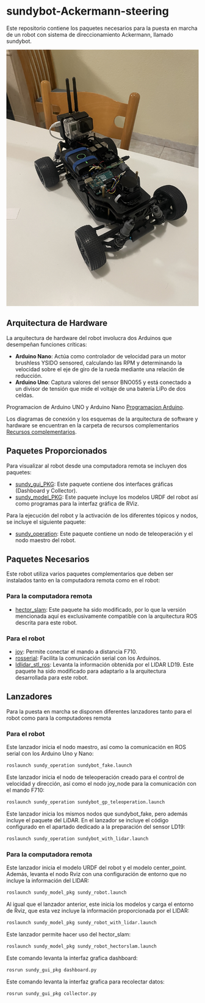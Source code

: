 # sundybot-Ackermann-steering
Este repositorio contiene los paquetes necesarios para la puesta en marcha de un robot con sistema de direccionamiento Ackermann, llamado sundybot.

![alt text](https://github.com/JulioG1804/sundybot-Ackermann-steering/blob/main/Videos%20e%20imagenes/sundybot1.JPG)

## Arquitectura de Hardware
La arquitectura de hardware del robot involucra dos Arduinos que desempeñan funciones críticas:
- **Arduino Nano**: Actúa como controlador de velocidad para un motor brushless YSIDO sensored, calculando las RPM y determinando la velocidad sobre el eje de giro de la rueda mediante una relación de reducción.
- **Arduino Uno**: Captura valores del sensor BNO055 y está conectado a un divisor de tensión que mide el voltaje de una batería LiPo de dos celdas.

Programacion de Arduino UNO y Arduino Nano [Programacion Arduino](https://github.com/JulioG1804/sundybot-Ackermann-steering/tree/main/Programacion%20Arduino).

Los diagramas de conexión y los esquemas de la arquitectura de software y hardware se encuentran en la carpeta de recursos complementarios [Recursos complementarios](https://github.com/JulioG1804/sundybot-Ackermann-steering/tree/main/Recursos%20complementarios).

## Paquetes Proporcionados
Para visualizar al robot desde una computadora remota se incluyen dos paquetes:
- [sundy_gui_PKG](https://github.com/JulioG1804/sundybot-Ackermann-steering/tree/main/sundy_gui_pkg): Este paquete contiene dos interfaces gráficas (Dashboard y Collector).
- [sundy_model_PKG](https://github.com/JulioG1804/sundybot-Ackermann-steering/tree/main/sundy_model_pkg): Este paquete incluye los modelos URDF del robot así como programas para la interfaz gráfica de RViz.

Para la ejecución del robot y la activación de los diferentes tópicos y nodos, se incluye el siguiente paquete:
- [sundy_operation](https://github.com/JulioG1804/sundybot-Ackermann-steering/tree/main/sundy_operation): Este paquete contiene un nodo de teleoperación y el nodo maestro del robot.

## Paquetes Necesarios
Este robot utiliza varios paquetes complementarios que deben ser instalados tanto en la computadora remota como en el robot:

### Para la computadora remota
- [hector_slam](https://github.com/JulioG1804/sundybot-Ackermann-steering/tree/main/hector_slam): Este paquete ha sido modificado, por lo que la versión mencionada aquí es exclusivamente compatible con la arquitectura ROS descrita para este robot.

### Para el robot
- [joy](https://github.com/ros-drivers/joystick_drivers/tree/main/joy): Permite conectar el mando a distancia F710.
- [rosserial](https://github.com/ros-drivers/rosserial): Facilita la comunicación serial con los Arduinos.
- [ldlidar_stl_ros](https://github.com/JulioG1804/sundybot-Ackermann-steering/tree/main/ldlidar_stl_ros): Levanta la información obtenida por el LIDAR LD19. Este paquete ha sido modificado para adaptarlo a la arquitectura desarrollada para este robot.

## Lanzadores
Para la puesta en marcha se disponen diferentes lanzadores tanto para el robot como para la computadores remota
### Para el robot
Este lanzador inicia el nodo maestro, así como la comunicación en ROS serial con los Arduino Uno y Nano:
```bash
roslaunch sundy_operation sundybot_fake.launch
```

Este lanzador inicia el nodo de teleoperación creado para el control de velocidad y dirección, así como el nodo joy_node para la comunicación con el mando F710:
```bash
roslaunch sundy_operation sundybot_gp_teleoperation.launch
```

Este lanzador inicia los mismos nodos que sundybot_fake, pero además incluye el paquete del LiDAR. En el lanzador se incluye el código configurado en el apartado dedicado a la preparación del sensor LD19:
```bash
roslaunch sundy_operation sundybot_with_lidar.launch
```


### Para la computadora remota
Este lanzador inicia el modelo URDF del robot y el modelo center_point. Además, levanta el nodo Rviz con una configuración de entorno que no incluye la información del LIDAR:
```bash
roslaunch sundy_model_pkg sundy_robot.launch
```

Al igual que el lanzador anterior, este inicia los modelos y carga el entorno de Rviz, que esta vez incluye la información proporcionada por el LIDAR:
```bash
roslaunch sundy_model_pkg sundy_robot_with_lidar.launch
```

Este lanzador permite hacer uso del hector_slam:
```bash
roslaunch sundy_model_pkg sundy_robot_hectorslam.launch
```

Este comando levanta la interfaz grafica dashboard:
```bash
rosrun sundy_gui_pkg dashboard.py
```

Este comando levanta la interfaz grafica para recolectar datos:
```bash
rosrun sundy_gui_pkg collector.py
```

